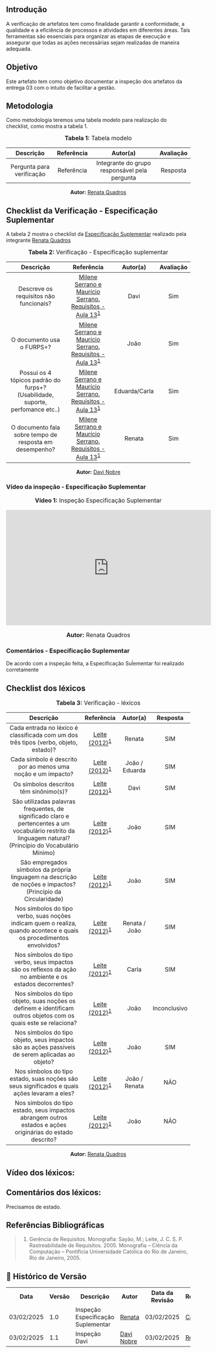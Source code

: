 ## Introdução
A verificação de artefatos tem como finalidade garantir a conformidade, a qualidade e a eficiência de processos e atividades em diferentes áreas. Tais ferramentas são essenciais para organizar as etapas de execução e assegurar que todas as ações necessárias sejam realizadas de maneira adequada. 

## Objetivo
Este artefato tem como objetivo documentar a inspeção dos artefatos da entrega 03 com o intuito de facilitar a gestão. 

## Metodologia
Como metodologia teremos uma tabela modelo para realização do checklist, como mostra a tabela 1. 

<center>
<font size="3"><b>Tabela 1:</b> Tabela modelo </font>

| Descrição | Referência | Autor(a) | Avaliação |
|:---------:|:---------:|:-----------:|:-------:|
| Pergunta para verificação | Referência | Integrante do grupo responsável pela pergunta | Resposta |

<p align="center"><b>Autor:</b> <a href="https://github.com/Renatinha28">Renata Quadros</a></p> 
</center>

## Checklist da Verificação - Especificação Suplementar
A tabela 2 mostra o checklist da [Especificação Suplementar](../../../PerfilUsuario/Tecnicas/Questionario.md) realizado pela integrante [Renata Quadros](https://github.com/Renatinha28)

<center>
<font size="3"><b>Tabela 2:</b> Verificação - Especificação suplementar</font>

| Descrição | Referência | Autor(a) | Avaliação |
|:---------:|:---------:|:-----------:|:-----:| 
| Descreve os requisitos não funcionais? | [Milene Serrano e Maurício Serrano. Requisitos - Aula 13](../../assets/images/s1.png)<sup>[1](#ref1) | Davi| Sim |
| O documento usa o FURPS+? | [Milene Serrano e Maurício Serrano. Requisitos - Aula 13](../../assets/images/s2.png)<sup>[1](#ref1)  | João| Sim |
| Possui os 4 tópicos padrão do furps+? (Usabilidade, suporte, perfomance etc..) |  [Milene Serrano e Maurício Serrano. Requisitos - Aula 13](../../assets/images/s3.png)<sup>[1](#ref1)  | Eduarda/Carla | Sim |
| O documento fala sobre tempo de resposta em desempenho?   | [Milene Serrano e Maurício Serrano. Requisitos - Aula 13](../../assets/images/s3.png)<sup>[1](#ref1)  | Renata | Sim |


<p align="center"><b>Autor:</b> <a href="https://github.com/Renatinha28">Davi Nobre</a></p> 
</center>


### Vídeo da inspeção - Especificação Suplementar
<div align="center">
    <p style="font-size: 16px; text-align: center;"><b>Vídeo 1:</b> Inspeção Especificação Suplementar</p>
    <iframe width="560" height="315" src="https://www.youtube.com/embed/P0IYvHlLbZM" frameborder="0" allow="accelerometer; autoplay; clipboard-write; encrypted-media; gyroscope; picture-in-picture" allowfullscreen></iframe>
    <p style="font-size: 16px; text-align: center;"><b>Autor:</b> Renata Quadros</p>
</div>


### Comentários - Especificação Suplementar
De acordo com a inspeção feita, a Especificação Suĺementar foi realizado corretamente

## Checklist dos léxicos

<center>
<font size="3"><b>Tabela 3:</b> Verificação - léxicos </font>

| Descrição | Referência | Autor(a) | Resposta |
|:---------:|:---------:|:-----------:|:--------:|
| Cada entrada no léxico é classificada com um dos três tipos (verbo, objeto, estado)? | [Leite (2012)](../../assets/images/inspecao3/inspLex4.PNG)<sup>[1](#ref1) | Renata | SIM |
| Cada símbolo é descrito por ao menos uma noção e um impacto? | [Leite (2012)](../../assets/images/inspecao3/inspLex1.PNG)<sup>[1](#ref1) | João / Eduarda |  SIM|
| Os símbolos descritos têm sinônimo(s)? | [Leite (2012)](../../assets/images/inspecao3/inspLex2.PNG)<sup>[1](#ref1) | Davi |SIM  |
| São utilizadas palavras frequentes, de significado claro e pertencentes a um vocabulário restrito da linguagem natural? (Princípio do Vocabulário Mínimo) | [Leite (2012)](../../assets/images/inspecao3/inspLex3.PNG)<sup>[1](#ref1) | João | SIM |
| São empregados símbolos da própria linguagem na descrição de noções e impactos? (Princípio da Circularidade) | [Leite (2012)](../../assets/images/inspecao3/inspLex3.PNG)<sup>[1](#ref1) | João | SIM |
| Nos símbolos do tipo verbo, suas noções indicam quem o realiza, quando acontece e quais os procedimentos envolvidos? | [Leite (2012)](../../assets/images/inspecao3/inspLex4.PNG)<sup>[1](#ref1) | Renata / João | SIM |
| Nos símbolos do tipo verbo, seus impactos são os reflexos da ação no ambiente e os estados decorrentes? | [Leite (2012)](../../assets/images/inspecao3/inspLex4.PNG)<sup>[1](#ref1) | Carla | SIM |
| Nos símbolos do tipo objeto, suas noções os definem e identificam outros objetos com os quais este se relaciona? | [Leite (2012)](../../assets/images/inspecao3/inspLex4.PNG)<sup>[1](#ref1) | João | Inconclusivo |
| Nos símbolos do tipo objeto, seus impactos são as ações passíveis de serem aplicadas ao objeto? | [Leite (2012)](../../assets/images/inspecao3/inspLex4.PNG)<sup>[1](#ref1) | João | SIM  |
| Nos símbolos do tipo estado, suas noções são seus significados e quais ações levaram a eles? | [Leite (2012)](../../assets/images/inspecao3/inspLex4.PNG)<sup>[1](#ref1) | João / Renata | NÃO |
| Nos símbolos do tipo estado, seus impactos abrangem outros estados e ações originárias do estado descrito? | [Leite (2012)](../../assets/images/inspecao3/inspLex4.PNG)<sup>[1](#ref1) | João | NÃO |

<p align="center"><b>Autor:</b> <a href="https://github.com/Renatinha28">Renata Quadros</a></p> 
</center>

## Vídeo dos léxicos:


## Comentários dos léxicos: 

Precisamos de estado. 

## Referências Bibliográficas
> 1. <a id="ref1"></a> Gerência de Requisitos. Monografia: Sayão, M.; Leite, J. C. S. P. Rastreabilidade de Requisitos. 2005. Monografia – Ciência da Computação – Pontifícia Universidade Católica do Rio de Janeiro, Rio de Janeiro, 2005.

## :round_pushpin: Histórico de Versão 

<div align="center">
    <table>
        <tr>
            <th>Data</th>
            <th>Versão</th>
            <th>Descrição</th>
            <th>Autor</th>
            <th>Data da Revisão</th>
            <th>Revisor</th>
        </tr>
        <tr>
            <td>03/02/2025</td>
            <td>1.0</td>
            <td>Inspeção Especificação Suplementar</td>
            <td><a href="https://github.com/Renatinha28">Renata</a></td>
            <td>03/02/2025</td>
            <td><a href="https://github.com/ccarlaa">Carla</a></td>
        </tr>
        <tr>
            <td>03/02/2025</td>
            <td>1.1</td>
            <td>Inspeção Davi</td>
            <td><a href="https://github.com/Jagaima">Davi Nobre</a></td>
            <td>03/02/2025</td>
            <td><a href="https://github.com/Renatinha28">Renata</a></td>
        </tr>
    </table>
</div>